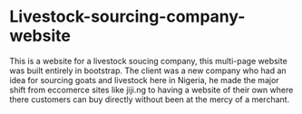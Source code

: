 # Livestock-sourcing-company-website
This is a website for a livestock soucing company, this multi-page website was built entirely in bootstrap.
The client was a new company who had an idea for sourcing goats and livestock here in Nigeria, he made the major shift from eccomerce sites like jiji.ng to having a website of their own where there customers can buy directly without been at the mercy of a merchant.

